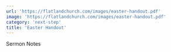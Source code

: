 ```yaml
---
url: 'https://flatlandchurch.com/images/easter-handout.pdf'
image: 'https://flatlandchurch.com/images/easter-handout.pdf'
category: 'next-step'
title: 'Easter Handout'
---
```


Sermon Notes
